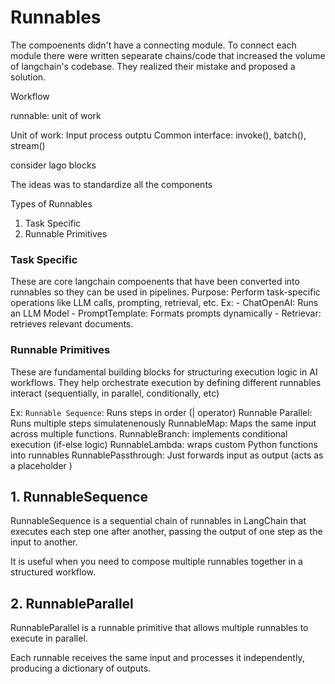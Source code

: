 # Runnables

The compoenents didn't have a connecting module. To connect each module there were written sepearate chains/code that increased the volume of langchain's codebase. They realized their mistake and proposed a solution. 

Workflow

runnable: unit of work

Unit of work: Input process outptu
Common interface: invoke(), batch(), stream()

consider lago blocks

The ideas was to standardize all the components

Types of Runnables
1. Task Specific
2. Runnable Primitives


### Task Specific
These are core langchain compoenents that have been converted into runnables so they can be used  in pipelines. 
Purpose: Perform task-specific operations like LLM calls, prompting, retrieval, etc.
Ex:
    - ChatOpenAI: Runs an LLM Model
    - PromptTemplate: Formats prompts dynamically
    - Retrievar: retrieves relevant documents.


### Runnable Primitives
These are fundamental building blocks for structuring execution logic in AI workflows. They help orchestrate execution by defining different runnables interact (sequentially, in parallel, conditionally, etc)

Ex:
`Runnable Sequence`: Runs steps in order (| operator)
Runnable Parallel: Runs multiple steps simulatenenously
RunnableMap: Maps the same input across multiple functions.
RunnableBranch: implements conditional execution (if-else logic)
RunnableLambda: wraps custom Python functions into runnables
RunnablePassthrough: Just forwards input as output (acts as a placeholder )



## 1. RunnableSequence
RunnableSequence is a sequential chain of runnables in LangChain that executes each step one after another, passing the output of one step as the input to another.

It is useful when you need to compose multiple runnables together in a structured workflow.


## 2. RunnableParallel
RunnableParallel is a runnable primitive that allows multiple runnables to execute in parallel. 

Each runnable receives the same input and processes it independently, producing a dictionary of outputs. 
